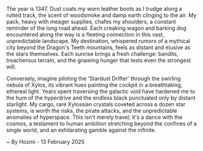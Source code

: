
The year is 1347.  Dust coats my worn leather boots as I trudge along a rutted track, the scent of woodsmoke and damp earth clinging to the air. My pack, heavy with meager supplies, chafes my shoulders, a constant reminder of the long road ahead.  Each creaking wagon and barking dog encountered along the way is a fleeting connection in this vast, unpredictable landscape.  My destination, whispered rumors of a mythical city beyond the Dragon's Teeth mountains, feels as distant and elusive as the stars themselves.  Each sunrise brings a fresh challenge: bandits, treacherous terrain, and the gnawing hunger that tests even the strongest will.


Conversely, imagine piloting the 'Stardust Drifter' through the swirling nebula of Xylos, its vibrant hues painting the cockpit in a breathtaking, ethereal light.  Years spent traversing the galactic void have hardened me to the hum of the hyperdrive and the endless black punctuated only by distant starlight.  My cargo, rare Xylossian crystals coveted across a dozen star systems, is worth the risks, the pirate attacks, and the unpredictable anomalies of hyperspace.  This isn't merely travel; it's a dance with the cosmos, a testament to human ambition stretching beyond the confines of a single world, and an exhilarating gamble against the infinite.

~ By Hozmi - 13 February 2025
